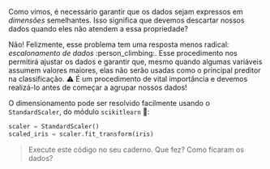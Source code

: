 Como vimos, é necessário garantir que os dados sejam expressos em _dimensões_ semelhantes. Isso significa que devemos descartar nossos dados quando eles não atendem a essa propriedade?

Não! Felizmente, esse problema tem uma resposta menos radical: _escalonamento de dados_ :person_climbing:. Esse procedimento nos permitirá ajustar os dados e garantir que, mesmo quando algumas variáveis assumem valores maiores, elas não serão usadas como o principal preditor na classificação. :warning: É um procedimento de vital importância e devemos realizá-lo antes de começar a agrupar nossos dados!

O dimensionamento pode ser resolvido facilmente usando o `StandardScaler`, do módulo `scikitlearn` :tada::

```python
scaler = StandardScaler()
scaled_iris = scaler.fit_transform(iris)
```

> Execute este código no seu caderno. Que fez? Como ficaram os dados?

